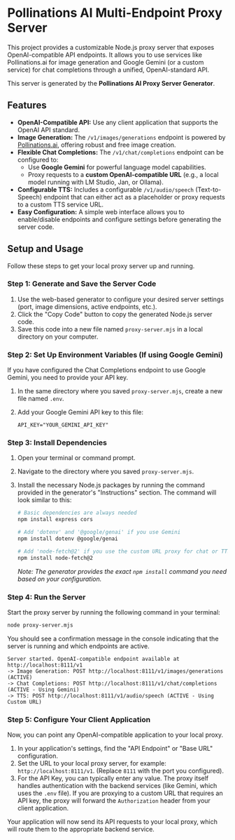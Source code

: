 
# Pollinations AI Multi-Endpoint Proxy Server

This project provides a customizable Node.js proxy server that exposes OpenAI-compatible API endpoints. It allows you to use services like Pollinations.ai for image generation and Google Gemini (or a custom service) for chat completions through a unified, OpenAI-standard API.

This server is generated by the **Pollinations AI Proxy Server Generator**.

## Features

*   **OpenAI-Compatible API:** Use any client application that supports the OpenAI API standard.
*   **Image Generation:** The `/v1/images/generations` endpoint is powered by [Pollinations.ai](https://pollinations.ai/), offering robust and free image creation.
*   **Flexible Chat Completions:** The `/v1/chat/completions` endpoint can be configured to:
    *   Use **Google Gemini** for powerful language model capabilities.
    *   Proxy requests to a **custom OpenAI-compatible URL** (e.g., a local model running with LM Studio, Jan, or Ollama).
*   **Configurable TTS:** Includes a configurable `/v1/audio/speech` (Text-to-Speech) endpoint that can either act as a placeholder or proxy requests to a custom TTS service URL.
*   **Easy Configuration:** A simple web interface allows you to enable/disable endpoints and configure settings before generating the server code.

## Setup and Usage

Follow these steps to get your local proxy server up and running.

### Step 1: Generate and Save the Server Code

1.  Use the web-based generator to configure your desired server settings (port, image dimensions, active endpoints, etc.).
2.  Click the "Copy Code" button to copy the generated Node.js server code.
3.  Save this code into a new file named `proxy-server.mjs` in a local directory on your computer.

### Step 2: Set Up Environment Variables (If using Google Gemini)

If you have configured the Chat Completions endpoint to use Google Gemini, you need to provide your API key.

1.  In the same directory where you saved `proxy-server.mjs`, create a new file named `.env`.
2.  Add your Google Gemini API key to this file:

    ```env
    API_KEY="YOUR_GEMINI_API_KEY"
    ```

### Step 3: Install Dependencies

1.  Open your terminal or command prompt.
2.  Navigate to the directory where you saved `proxy-server.mjs`.
3.  Install the necessary Node.js packages by running the command provided in the generator's "Instructions" section. The command will look similar to this:

    ```bash
    # Basic dependencies are always needed
    npm install express cors

    # Add 'dotenv' and '@google/genai' if you use Gemini
    npm install dotenv @google/genai

    # Add 'node-fetch@2' if you use the custom URL proxy for chat or TTS
    npm install node-fetch@2
    ```
    *Note: The generator provides the exact `npm install` command you need based on your configuration.*

### Step 4: Run the Server

Start the proxy server by running the following command in your terminal:

```bash
node proxy-server.mjs
```

You should see a confirmation message in the console indicating that the server is running and which endpoints are active.

```
Server started. OpenAI-compatible endpoint available at http://localhost:8111/v1
-> Image Generation: POST http://localhost:8111/v1/images/generations (ACTIVE)
-> Chat Completions: POST http://localhost:8111/v1/chat/completions (ACTIVE - Using Gemini)
-> TTS: POST http://localhost:8111/v1/audio/speech (ACTIVE - Using Custom URL)
```

### Step 5: Configure Your Client Application

Now, you can point any OpenAI-compatible application to your local proxy.

1.  In your application's settings, find the "API Endpoint" or "Base URL" configuration.
2.  Set the URL to your local proxy server, for example: `http://localhost:8111/v1`. (Replace `8111` with the port you configured).
3.  For the API Key, you can typically enter any value. The proxy itself handles authentication with the backend services (like Gemini, which uses the `.env` file). If you are proxying to a custom URL that requires an API key, the proxy will forward the `Authorization` header from your client application.

Your application will now send its API requests to your local proxy, which will route them to the appropriate backend service.
